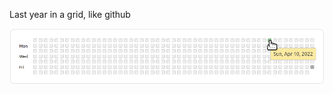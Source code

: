 
Last year in a grid, like github

![Example](https://raw.githubusercontent.com/nkoster/github-history-grid/master/github-history-grid.png)

<style type="text/css">
    img {
        width: 1005px;
    }
</style>
